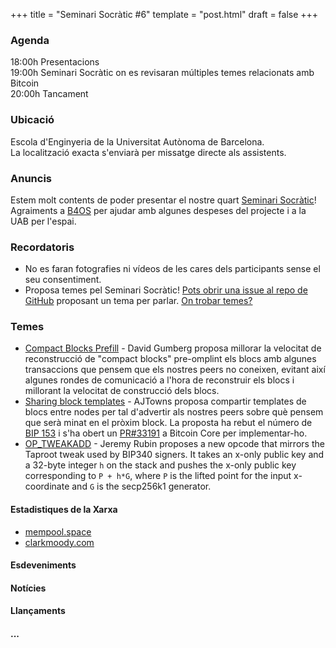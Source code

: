 +++
title = "Seminari Socràtic #6"
template = "post.html"
draft = false
+++

### Agenda
18:00h Presentacions\
19:00h Seminari Socràtic on es revisaran múltiples temes relacionats amb Bitcoin\
20:00h Tancament

### Ubicació
Escola d'Enginyeria de la Universitat Autònoma de Barcelona.\
La localització exacta s'enviarà per missatge directe als assistents.

### Anuncis
Estem molt contents de poder presentar el nostre quart [Seminari Socràtic](/about)!\
Agraiments a [B4OS](https://www.libreriadesatoshi.com/b4os) per ajudar amb algunes despeses del projecte i a la UAB per l'espai.

### Recordatoris
- No es faran fotografies ni vídeos de les cares dels participants sense el seu consentiment.
- Proposa temes pel Seminari Socràtic! [Pots obrir una issue al repo de GitHub](https://github.com/Bit-Devs-Barcelona/bit-devs-barcelona.github.io/issues) proposant un tema per parlar. [On trobar temes?](/about/find-topics/)

### Temes

- [Compact Blocks Prefill](https://delvingbitcoin.org/t/stats-on-compact-block-reconstructions/1052/34) - David Gumberg proposa millorar la velocitat de reconstrucció de "compact blocks" pre-omplint els blocs amb algunes transaccions que pensem que els nostres peers no coneixen, evitant així algunes rondes de comunicació a l'hora de reconstruir els blocs i millorant la velocitat de construcció dels blocs.
- [Sharing block templates](https://delvingbitcoin.org/t/sharing-block-templates/1906) - AJTowns proposa compartir templates de blocs entre nodes per tal d'advertir als nostres peers sobre què pensem que serà minat en el pròxim block. La proposta ha rebut el número de [BIP 153](https://github.com/bitcoin/bips/pull/1937) i s'ha obert un [PR#33191](https://github.com/bitcoin/bitcoin/pull/33191) a Bitcoin Core per implementar-ho.
- [OP_TWEAKADD](https://github.com/bitcoin/bips/blob/4500b0ad25e3e61c58b26d563f1dcc232d21d7a8/bip-XXXX.md) - Jeremy Rubin proposes a new opcode that mirrors the Taproot tweak used by BIP340 signers. It takes an x-only public key and a 32-byte integer `h` on the stack and pushes the x-only public key corresponding to `P + h*G`, where `P` is the lifted point for the input x-coordinate and `G` is the secp256k1 generator.

#### Estadistiques de la Xarxa
- [mempool.space](https://mempool.space/)
- [clarkmoody.com](https://bitcoin.clarkmoody.com/dashboard/)

#### Esdeveniments

#### Notícies

#### Llançaments

#### ...
